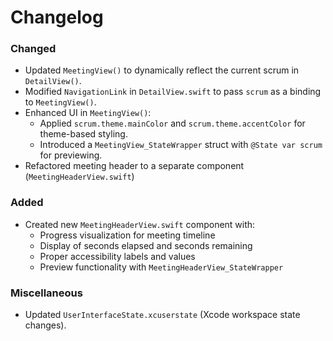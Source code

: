 # Changelog

### Changed
- Updated `MeetingView()` to dynamically reflect the current scrum in `DetailView()`.
- Modified `NavigationLink` in `DetailView.swift` to pass `scrum` as a binding to `MeetingView()`.
- Enhanced UI in `MeetingView()`:
  - Applied `scrum.theme.mainColor` and `scrum.theme.accentColor` for theme-based styling.
  - Introduced a `MeetingView_StateWrapper` struct with `@State var scrum` for previewing.
- Refactored meeting header to a separate component (`MeetingHeaderView.swift`)

### Added
- Created new `MeetingHeaderView.swift` component with:
  - Progress visualization for meeting timeline
  - Display of seconds elapsed and seconds remaining
  - Proper accessibility labels and values
  - Preview functionality with `MeetingHeaderView_StateWrapper`

### Miscellaneous
- Updated `UserInterfaceState.xcuserstate` (Xcode workspace state changes).
